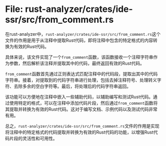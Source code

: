 # File: rust-analyzer/crates/ide-ssr/src/from_comment.rs

在rust-analyzer中，`rust-analyzer/crates/ide-ssr/src/from_comment.rs`这个文件的作用是用于从注释中提取Rust代码，即将注释中包含的特定格式的内容转换为有效的Rust代码。

具体来说，该文件实现了一个`from_comment`函数，该函数接收一个注释字符串作为参数，然后解析该注释并提取其中的代码，最终返回有效的Rust代码。

`from_comment`函数首先通过正则表达式匹配注释中的代码段，提取出其中的代码字符串。接着，对提取到的代码字符串进行处理，包括去掉注释符号、处理转义字符、去除多余的空白字符等。最后，将处理后的代码字符串返回。

该功能可以方便地在注释中嵌入一些辅助代码，以辅助编写和测试Rust代码。通过使用特定的格式，可以在注释中添加代码片段，然后通过`from_comment`函数将其提取并转换为有效的Rust代码。这对于编写文档、示例代码以及测试代码非常有用。

总之，`rust-analyzer/crates/ide-ssr/src/from_comment.rs`文件的作用是实现将注释中的特定格式的代码提取并转换为有效的Rust代码的功能，以增强Rust代码片段的灵活性和可用性。


